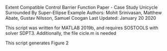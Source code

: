 Extent Compatible Control Barrier Function Paper - Case Study
Unicycle Surrounded By Super-Ellipse Example
Authors: Mohit Srinivasan, Matthew Abate, Gustav Nilsson, Samuel Coogan
Last Updated: January 20 2020

This script was written for MATLAB 2019b, and requires SOSTOOLS with solver SDPT3.
Additionally, the file cicle.m is needed

This script generates Figure 2
